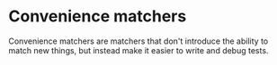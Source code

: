 # Convenience matchers

Convenience matchers are matchers that don't introduce the ability to match new
things, but instead make it easier to write and debug tests.
